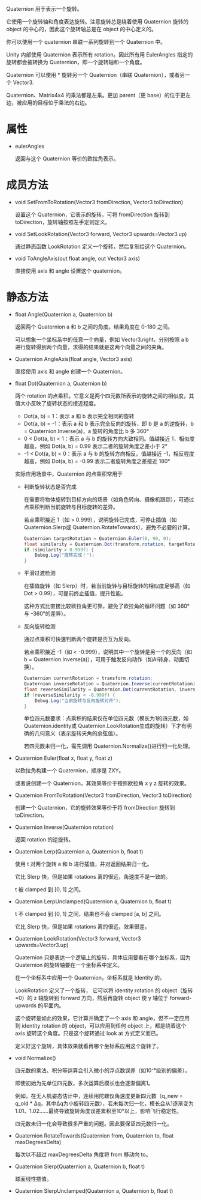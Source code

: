 Quaternion 用于表示一个旋转。

它使用一个旋转轴和角度表达旋转。注意旋转总是绕着使用 Quaternion 旋转的 object 的中心的，因此这个旋转轴总是在 object 的中心定义的。

你可以使用一个 quaternion 串联一系列旋转到一个 Quaternion 中。

Unity 内部使用 Quaternion 表示所有 rotation。因此所有用 EulerAngles 指定的旋转都会被转换为 Quaternion，即一个旋转轴和一个角度。

Quaternion 可以使用 * 旋转另一个 Quaternion（串联 Quaternion），或者另一个 Vector3.

Quaternion、Matrix4x4 的乘法都是左乘。更加 parent（更 base）的位于更左边，被应用的目标位于乘法的右边。

# 属性

- eulerAngles

  返回与这个 Quaternion 等价的欧拉角表示。

# 成员方法

- void SetFromToRotation(Vector3 fromDirection, Vector3 toDirection)

  设置这个 Quaternion，它表示的旋转，可将 fromDirection 旋转到 toDirection，旋转轴按照左手定则定义。

- void SetLookRotation(Vector3 forward, Vector3 upwards=Vector3.up)

  通过静态函数 LookRotation 定义一个旋转，然后复制给这个 Quaternion。

- void ToAngleAxis(out float angle, out Vector3 axis)

  直接使用 axis 和 angle 设置这个 quaternion。
  
# 静态方法

- float Angle(Quaternion a, Quaternion b)

  返回两个 Quaternion a 和 b 之间的角度。结果角度在 0-180 之间。

  可以想象一个坐标系中的任意一个向量，例如 Vector3.right，分别按照 a b 进行旋转得到两个向量，求得的结果就是这两个向量之间的夹角。

- Quaternion AngleAxis(float angle, Vector3 axis)

  直接使用 axis 和 angle 创建一个 Quaternion。

- float Dot(Quaternion a, Quaternion b)

  两个 rotation 的点乘积。它意义是两个四元数所表示的旋转之间的相似度，其值大小反映了旋转状态的接近程度。

  - Dot(a, b) = 1：表示 a 和 b 表示完全相同的旋转
  - Dot(a, b) = -1：表示 a 和 b 表示完全反向的旋转，即 b 是 a 的逆旋转，b = Quaternion.Inverse(a)，a 旋转的角度比 b 多 360°
  - 0 < Dot(a, b) < 1：表示 a 与 b 的旋转方向大致相同。值越接近 1，相似度越高，例如 Dot(a, b) = 0.99 表示二者的旋转角度之差小于 2°
  - -1 < Dot(a, b) < 0：表示 a 与 b 的旋转方向相反。值越接近 -1，相反程度越高，例如 Dot(a, b) = -0.99 表示二者旋转角度之差接近 180°

  实际应用场景中，Quaternion 的点乘积常用于

  - 判断旋转状态是否完成
    
    在需要将物体旋转到目标方向的场景（如角色转向、摄像机跟踪），可通过点乘积判断当前旋转与目标旋转的差异。

    若点乘积接近 1（如 > 0.999），说明旋转已完成，可停止插值（如 Quaternion.Slerp或 Quaternion.RotateTowards），避免不必要的计算。

    ```C#
    Quaternion targetRotation = Quaternion.Euler(0, 90, 0);
    float similarity = Quaternion.Dot(transform.rotation, targetRotation);
    if (similarity > 0.999f) {
        Debug.Log("旋转完成！");
    }
    ```

  - 平滑过渡检测

    在插值旋转（如 Slerp）时，若当前旋转与目标旋转的相似度足够高（如 Dot > 0.99），可提前终止插值，提升性能。

    这种方式比直接比较欧拉角更可靠，避免了欧拉角的循环问题（如 360°与 -360°的差异）。

  - 反向旋转检测

    通过点乘积可快速判断两个旋转是否互为反向。

    若点乘积接近 -1（如 < -0.999），说明其中一个旋转是另一个的反向（如 b = Quaternion.Inverse(a)），可用于触发反向动作（如AI转身、动画切换）。

    ```C#
    Quaternion currentRotation = transform.rotation;
    Quaternion inverseRotation = Quaternion.Inverse(currentRotation);
    float reverseSimilarity = Quaternion.Dot(currentRotation, inverseRotation);
    if (reverseSimilarity < -0.999f) {
        Debug.Log("当前旋转与反向旋转对齐");
    }
    ```

    单位四元数要求：点乘积的结果仅在单位四元数（模长为1的四元数，如 Quaternion.identity或 Quaternion.LookRotation生成的旋转）下才有明确的几何意义（表示旋转夹角的余弦值）。

    若四元数未归一化，需先调用 Quaternion.Normalize()进行归一化处理。

- Quaternion Euler(float x, float y, float z)

  以欧拉角构建一个 Quaternion，顺序是 ZXY。

  或者说创建一个 Quaternion，其效果等价于按照欧拉角 x y z 旋转的效果。

- Quaternion FromToRotation(Vector3 fromDirection, Vector3 toDirection)

  创建一个 Quaternion，它的旋转效果等价于将 fromDirection 旋转到 toDirection。

- Quaternion Inverse(Quaternion rotation)

  返回 rotation 的逆旋转。

- Quaternion Lerp(Quaternion a, Quaternion b, float t)

  使用 t 对两个旋转 a 和 b 进行插值，并对返回结果归一化。

  它比 Slerp 快，但是如果 rotations 离的很远，角速度不是一致的。

  t 被 clamped 到 [0, 1] 之间。

- Quaternion LerpUnclamped(Quaternion a, Quaternion b, float t)

  t 不 clamped 到 [0, 1] 之间，结果也不会 clamped [a, b] 之间。

  它比 Slerp 快，但是如果 rotations 离的很远，效果很差。

- Quaternion LookRotation(Vector3 forward, Vector3 upwards=Vector3.up)

  Quaternion 只是表达一个逻辑上的旋转，具体应用要看在哪个坐标系，因为 Quaternion 的旋转轴要在一个坐标系中定义。

  在一个坐标系中应用一个 Quaternion，坐标系就是 Identity 的。

  LookRotation 定义了一个旋转， 它可以将 identity rotation 的 object（旋转=0）的 z 轴旋转到 forward 方向，然后再旋转 object 使 y 轴位于 forward-upwards 的平面内。

  这个旋转是如此的效果，它计算并确定了一个 axis 和 angle，但不一定应用到 identity rotation 的 object，可以应用到任何 object 上，都是绕着这个 axis 旋转这个角度。只是这个旋转通过 look at 方式定义而已。

  定义好这个旋转，具体效果就看再哪个坐标系应用这个旋转了。

- void Normalize()

  四元数的乘法、积分等运算会引入微小的浮点数误差（如10⁻⁶级别的偏差）。

  即使初始为先单位四元数，多次运算后模长也会逐渐偏离1。

  例如，在无人机姿态估计中，连续用陀螺仪角速度更新四元数（q_new = q_old * Δq，其中Δq为小旋转四元数），若未每次归一化，模长会从1逐渐变为1.01、1.02……最终导致旋转角度误差累积至10°以上，影响飞行稳定性。

  四元数未归一化会导致很多严重的问题。因此要保证四元数归一化。

- Quaternion RotateTowards(Quaternion from, Quaternion to, float maxDegreesDelta)

  每次以不超过 maxDegreesDelta 角度将 from 移动向 to。

- Quaternion Slerp(Quaternion a, Quaternion b, float t)

  球面线性插值。

- Quaternion SlerpUnclamped(Quaternion a, Quaternion b, float t)

